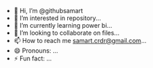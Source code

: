- 👋 Hi, I’m @githubsamart
- 👀 I’m interested in repository...
- 🌱 I’m currently learning power bi...
- 💞️ I’m looking to collaborate on files...
- 📫 How to reach me samart.crdr@gmail.com...
- 😄 Pronouns: ...
- ⚡ Fun fact: ...

<!---
githubsamart/githubsamart is a ✨ special ✨ repository because its `README.md` (this file) appears on your GitHub profile.
You can click the Preview link to take a look at your changes.
--->
